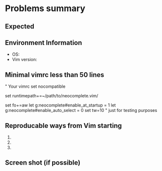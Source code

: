 # Problems summary

## Expected

## Environment Information
 * OS:
 * Vim version:

## Minimal vimrc less than 50 lines

  " Your vimrc
  set nocompatible

  set runtimepath+=~/path/to/neocomplete.vim/

  set fo+=aw
  let g:neocomplete#enable_at_startup = 1
  let g:neocomplete#enable_auto_select = 0
  set tw=10 " just for testing purposes

## Reproducable ways from Vim starting

 1.
 2.
 3.

## Screen shot (if possible)
